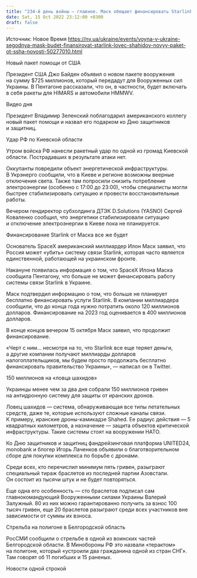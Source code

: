 ```yaml
---
title: "234-й день войны — главное. Маск обещает финансировать Starlink, США объявили о новом пакете помощи, украинцы собрали на «ловца шахидов»"
date: Sat, 15 Oct 2022 23:12:00 +0300
draft: false
---
```

Источник: Новое Время https://nv.ua/ukraine/events/voyna-v-ukraine-segodnya-mask-budet-finansirovat-starlink-lovec-shahidov-novyy-paket-ot-ssha-novosti-50277010.html


Новый пакет помощи от США

Президент США Джо Байден объявил о новом пакете вооружения на сумму $725 миллионов, который передадут для Вооруженных сил Украины. В Пентагоне рассказали, что он, в частности, будет включать в себя ракеты для HIMARS и автомобили HMMWV.

 Видео дня   

Президент Владимир Зеленский поблагодарил американского коллегу новый пакет помощи и назвал его подарком ко Дню защитников и защитниц.

Удар РФ по Киевской области

Утром войска РФ нанесли ракетный удар по одной из громад Киевской области. Пострадавших в результате атаки нет.

Оккупанты повредили объект энергетической инфраструктуры. В Укрэнерго сообщили, что в Киеве и регионе возможны веерные отключения света. Также там попросили снизить потребление электроэнергии (особенно с 17:00 до 23:00), чтобы специалисты могли быстрее стабилизировать ситуацию и провести восстановительные работы.

Вечером гендиректор субхолдинга ДТЭК D.Solutions (YASNO) Сергей Коваленко сообщил, что энергетики стабилизировали ситуацию и отключение электроэнергии в Киеве пока не планируется.

Финансирование Starlink от Маска все же будет

Основатель SpaceX американский миллиардер Илон Маск заявил, что Россия может «убить» систему связи Starlink, которая часто является единственной, работающей на украинском фронте.

Накануне появилась информация о том, что SpaceX Илона Маска сообщила Пентагону, что больше не может финансировать работу системы связи Starlink в Украине.

Маск подтвердил информацию о том, что больше не планирует бесплатно финансировать услуги Starlink. В компании миллиардера сообщили, что до конца года нужно потратить около 120 миллионов долларов. Финансирование на 2023 год оценивается в 400 миллионов долларов.

В конце концов вечером 15 октября Маск заявил, что продолжит финансирование.

«Черт с ним… несмотря на то, что Starlink все еще теряет деньги, а другие компании получают миллиарды долларов налогоплательщиков, мы будем просто продолжать бесплатно финансировать правительство Украины», — написал он в Twitter.

150 миллионов на «ловца шахидов»

Украинцы менее чем за два дня собрали 150 миллионов гривен на антидронную систему для защиты от иранских дронов.

Ловец шахидов — система, обнаруживающая все типы летательных средств, даже те, которые используют сложные каналы связи. К примеру, иранские дроны-камикадзе Shahed. Ее радиус действия — 5 квадратных километров, а назначение — защита объектов критической инфраструктуры. Такие системы стоят на вооружении НАТО.

Ко Дню защитников и защитниц фандрейзинговая платформа UNITED24, monobank и блогер Игорь Лаченков объявили о благотворительном сборе для покупки комплекса по борьбе с дронами.

Среди всех, кто перечислил минимум пять гривен, разыграют специальный тираж браслетов из последней партии Азовстали. Он состоит из тысячи штук и не будет повторяться.

Еще одна его особенность — сто браслетов подписал сам главнокомандующий Вооруженными силами Украины Валерий Залужный. 80 из них можно гарантированно получить за взнос 100 тысяч гривен, еще 20 браслетов разыграют среди всех участников вне зависимости от суммы их взноса.

Стрельба на полигоне в Белгородской область

РосСМИ сообщили о стрельбе в одной из воинских частей Белгородской области. В Минобороны РФ это назвали «терактом» на полигоне, который «устроили два гражданина одной из стран СНГ». Там говорят об 11 погибших и 15 раненых.

Новости одной строкой
